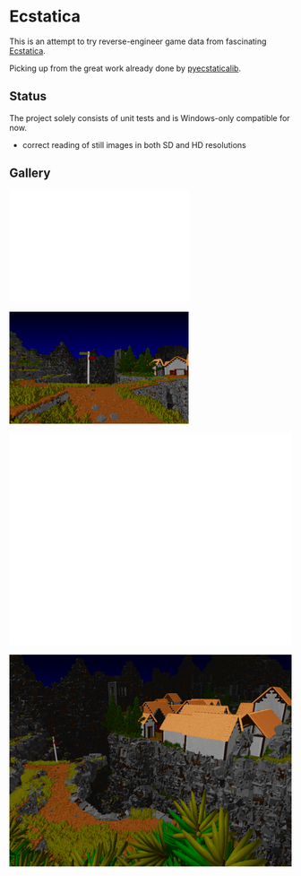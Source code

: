 # Ecstatica

This is an attempt to try reverse-engineer game data from fascinating [Ecstatica](https://en.wikipedia.org/wiki/Ecstatica).

Picking up from the great work already done by [pyecstaticalib](https://github.com/fHachenberg/pyecstaticalib).

## Status

The project solely consists of unit tests and is Windows-only compatible for now.

- correct reading of still images in both SD and HD resolutions

## Gallery

![](.docs\0099-depth-raw.png)

![](.docs\0099-image-raw.png)

![](.docs\0096-depth-rle.png)

![](.docs\0096-image-rle.png)


